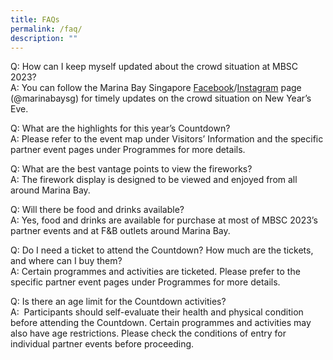 ```yaml
---
title: FAQs
permalink: /faq/
description: ""
---
```

Q: How can I keep myself updated about the crowd situation at MBSC 2023?
<br>A: You can follow the Marina Bay Singapore [Facebook](https://www.facebook.com/marinabaysg/)/[Instagram](https://www.instagram.com/marinabaysg/) page (@marinabaysg) for timely updates on the crowd situation on New Year’s Eve.

Q: What are the highlights for this year’s Countdown?
<br>A: Please refer to the event map under Visitors’ Information and the specific partner event pages under Programmes for more details.

Q: What are the best vantage points to view the fireworks?
<br>A: The firework display is designed to be viewed and enjoyed from all around Marina Bay.

Q: Will there be food and drinks available?
<br>A: Yes, food and drinks are available for purchase at most of MBSC 2023’s partner events and at F&B outlets around Marina Bay.

Q: Do I need a ticket to attend the Countdown? How much are the tickets, and where can I buy them?
<br>A: Certain programmes and activities are ticketed. Please prefer to the specific partner event pages under Programmes for more details.

Q: Is there an age limit for the Countdown activities?
<br>A:  Participants should self-evaluate their health and physical condition before attending the Countdown. Certain programmes and activities may also have age restrictions. Please check the conditions of entry for individual partner events before proceeding.